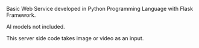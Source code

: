 Basic Web Service developed in Python Programming Language with Flask Framework.

AI models not included. 

This server side code takes image or video as an input.


